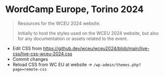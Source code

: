 # WordCamp Europe, Torino 2024

> Resources for the WCEU 2024 website.
>
>Initially to host the styles used on the WCEU 2024 website, but also for any documentation or assets related to the event.

* Edit CSS from https://github.dev/wceu/wceu2024/blob/main/live-css/live-css-wceu-2024.css
* Commit changes
* Reload CSS from WC EU at website -> `/wp-admin/themes.php?page=remote-css`
